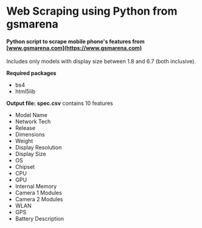 # Web Scraping using Python from gsmarena

#### Python script to scrape mobile phone's features from [www.gsmarena.com](https://www.gsmarena.com)

Includes only models with display size between 1.8 and 6.7 (both inclusive).

__Required packages__
+ bs4 
+ html5lib

**Output file:** 
__spec.csv__ contains 10 features 
- Model Name
- Network Tech
- Release
- Dimensions
- Weight
- Display Resolution
- Display Size
- OS
- Chipset
- CPU
- GPU
- Internal Memory
- Camera 1 Modules
- Camera 2 Modules
- WLAN
- GPS
- Battery Description

